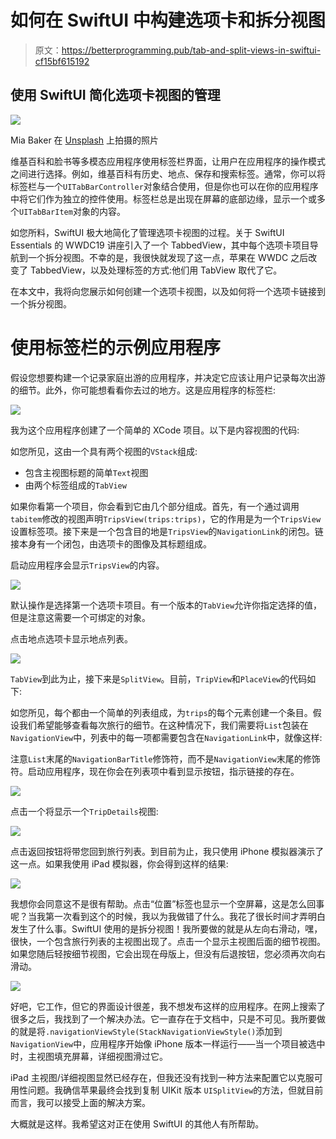 # 如何在 SwiftUI 中构建选项卡和拆分视图

> 原文：<https://betterprogramming.pub/tab-and-split-views-in-swiftui-cf15bf615192>

## 使用 SwiftUI 简化选项卡视图的管理

![](img/ccc0e5c4b43523c8b7b0933300ac9718.png)

Mia Baker 在 [Unsplash](https://unsplash.com/s/photos/iphone?utm_source=unsplash&utm_medium=referral&utm_content=creditCopyText) 上拍摄的照片

维基百科和脸书等多模态应用程序使用标签栏界面，让用户在应用程序的操作模式之间进行选择。例如，维基百科有历史、地点、保存和搜索标签。通常，你可以将标签栏与一个`UITabBarController`对象结合使用，但是你也可以在你的应用程序中将它们作为独立的控件使用。标签栏总是出现在屏幕的底部边缘，显示一个或多个`UITabBarItem`对象的内容。

如您所料，SwiftUI 极大地简化了管理选项卡视图的过程。关于 SwiftUI Essentials 的 WWDC19 讲座引入了一个 TabbedView，其中每个选项卡项目导航到一个拆分视图。不幸的是，我很快就发现了这一点，苹果在 WWDC 之后改变了 TabbedView，以及处理标签的方式:他们用 TabView 取代了它。

在本文中，我将向您展示如何创建一个选项卡视图，以及如何将一个选项卡链接到一个拆分视图。

# 使用标签栏的示例应用程序

假设您想要构建一个记录家庭出游的应用程序，并决定它应该让用户记录每次出游的细节。此外，你可能想看看你去过的地方。这是应用程序的标签栏:

![](img/fe4e6be43cb842e0f8403c91d09c5cb1.png)

我为这个应用程序创建了一个简单的 XCode 项目。以下是内容视图的代码:

如您所见，这由一个具有两个视图的`VStack`组成:

*   包含主视图标题的简单`Text`视图
*   由两个标签组成的`TabView`

如果你看第一个项目，你会看到它由几个部分组成。首先，有一个通过调用`tabitem`修改的视图声明`TripsView(trips:trips)`，它的作用是为一个`TripsView`设置标签项。接下来是一个包含目的地是`TripsView`的`NavigationLink`的闭包。链接本身有一个闭包，由选项卡的图像及其标题组成。

启动应用程序会显示`TripsView`的内容。

![](img/81c58103236c443193ae768f0de9cb20.png)

默认操作是选择第一个选项卡项目。有一个版本的`TabView`允许你指定选择的值，但是注意这需要一个可绑定的对象。

点击地点选项卡显示地点列表。

![](img/a803847d3d94e7db77db1476a7d79d75.png)

`TabView`到此为止，接下来是`SplitView`。目前，`TripView`和`PlaceView`的代码如下:

如您所见，每个都由一个简单的列表组成，为`trips`的每个元素创建一个条目。假设我们希望能够查看每次旅行的细节。在这种情况下，我们需要将`List`包装在`NavigationView`中，列表中的每一项都需要包含在`NavigationLink`中，就像这样:

注意`List`末尾的`NavigationBarTitle`修饰符，而不是`NavigationView`末尾的修饰符。启动应用程序，现在你会在列表项中看到显示按钮，指示链接的存在。

![](img/7a600bf66c649750b7ae2253cbb9fccf.png)

点击一个将显示一个`TripDetails`视图:

![](img/b1a62a28ddef88d2434de121a11663bd.png)

点击返回按钮将带您回到旅行列表。到目前为止，我只使用 iPhone 模拟器演示了这一点。如果我使用 iPad 模拟器，你会得到这样的结果:

![](img/3e7df5e162f7fa351ce762fb6fa7d675.png)

我想你会同意这不是很有帮助。点击“位置”标签也显示一个空屏幕，这是怎么回事呢？当我第一次看到这个的时候，我以为我做错了什么。我花了很长时间才弄明白发生了什么事。SwiftUI 使用的是拆分视图！我所要做的就是从左向右滑动，嘿，很快，一个包含旅行列表的主视图出现了。点击一个显示主视图后面的细节视图。如果您随后轻按细节视图，它会出现在母版上，但没有后退按钮，您必须再次向右滑动。

![](img/e85612bad36632d85d9f3511ee0dab0c.png)

好吧，它工作，但它的界面设计很差，我不想发布这样的应用程序。在网上搜索了很多之后，我找到了一个解决办法。它一直存在于文档中，只是不可见。我所要做的就是将`.navigationViewStyle(StackNavigationViewStyle()`添加到`NavigationView`中，应用程序开始像 iPhone 版本一样运行——当一个项目被选中时，主视图填充屏幕，详细视图滑过它。

iPad 主视图/详细视图显然已经存在，但我还没有找到一种方法来配置它以克服可用性问题。我确信苹果最终会找到复制 UIKit 版本 `UISplitView`的方法，但就目前而言，我可以接受上面的解决方案。

大概就是这样。我希望这对正在使用 SwiftUI 的其他人有所帮助。